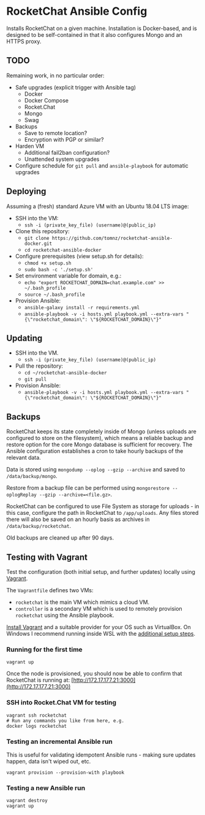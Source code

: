 # RocketChat Ansible Config

Installs RocketChat on a given machine. Installation is Docker-based, and is designed to be self-contained in that it also configures Mongo and an HTTPS proxy.

## TODO

Remaining work, in no particular order:

- Safe upgrades (explicit trigger with Ansible tag)
  - Docker
  - Docker Compose
  - Rocket.Chat
  - Mongo
  - Swag
- Backups
  - Save to remote location?
  - Encryption with PGP or similar?
- Harden VM
  - Additional fail2ban configuration?
  - Unattended system upgrades
- Configure schedule for `git pull` and `ansible-playbook` for automatic upgrades

## Deploying

Assuming a (fresh) standard Azure VM with an Ubuntu 18.04 LTS image:

- SSH into the VM:
  - `ssh -i (private_key_file) (username)@(public_ip)`
- Clone this repository:
  - `git clone https://github.com/tomnz/rocketchat-ansible-docker.git`
  - `cd rocketchat-ansible-docker`
- Configure prerequisites (view setup.sh for details):
  - `chmod +x setup.sh`
  - `sudo bash -c './setup.sh'`
- Set environment variable for domain, e.g.:
  - `echo "export ROCKETCHAT_DOMAIN=chat.example.com" >> ~/.bash_profile`
  - `source ~/.bash_profile`
- Provision Ansible:
  - `ansible-galaxy install -r requirements.yml`
  - `ansible-playbook -v -i hosts.yml playbook.yml --extra-vars "{\"rocketchat_domain\": \"${ROCKETCHAT_DOMAIN}\"}"`

## Updating

- SSH into the VM.
  - `ssh -i (private_key_file) (username)@(public_ip)`
- Pull the repository:
  - `cd ~/rocketchat-ansible-docker`
  - `git pull`
- Provision Ansible:
  - `ansible-playbook -v -i hosts.yml playbook.yml --extra-vars "{\"rocketchat_domain\": \"${ROCKETCHAT_DOMAIN}\"}"`

## Backups

RocketChat keeps its state completely inside of Mongo (unless uploads are configured to store on the filesystem), which means a reliable backup and restore option for the core Mongo database is sufficient for recovery. The Ansible configuration establishes a cron to take hourly backups of the relevant data.

Data is stored using `mongodump --oplog --gzip --archive` and saved to `/data/backup/mongo`.

Restore from a backup file can be performed using `mongorestore --oplogReplay --gzip --archive=<file.gz>`.

RocketChat can be configured to use File System as storage for uploads - in this case, configure the path in RocketChat to `/app/uploads`. Any files stored there will also be saved on an hourly basis as archives in `/data/backup/rocketchat`.

Old backups are cleaned up after 90 days.

## Testing with Vagrant

Test the configuration (both initial setup, and further updates) locally using [Vagrant](https://www.vagrantup.com/).

The `Vagrantfile` defines two VMs:

- `rocketchat` is the main VM which mimics a cloud VM.
- `controller` is a secondary VM which is used to remotely provision `rocketchat` using the Ansible playbook.

[Install Vagrant](https://www.vagrantup.com/docs/installation) and a suitable provider for your OS such as VirtualBox. On Windows I recommend running inside WSL with the [additional setup steps](https://www.vagrantup.com/docs/other/wsl).

### Running for the first time

    vagrant up

Once the node is provisioned, you should now be able to confirm that RocketChat is running at: [http://172.17.177.21:3000](http://172.17.177.21:3000)

### SSH into Rocket.Chat VM for testing

    vagrant ssh rocketchat
    # Run any commands you like from here, e.g.
    docker logs rocketchat

### Testing an incremental Ansible run

This is useful for validating idempotent Ansible runs - making sure updates happen, data isn't wiped out, etc.

    vagrant provision --provision-with playbook

### Testing a new Ansible run

    vagrant destroy
    vagrant up
